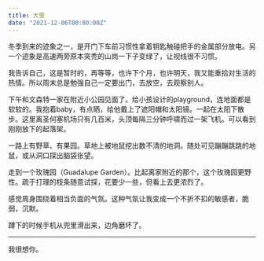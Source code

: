 ```yaml
---
title: 大雪
date: "2021-12-06T00:00:00Z"
---
```


冬季到来的迹象之一，是开门下车前习惯性拿着钥匙触碰把手的金属部分放电。另一个迹象是高速两旁原本突秃的山岗一下子变绿了，让视线很不习惯。

<!-- 现在没合适的理由给她发信息了，自怨自艾。把三个月前她给我发的第一条消息一直到前几天备份起来，在电脑上一遍遍看。就假装还在跟她说话，就好像她是生活的一部分。 -->

我告诉自己，这是暂时的，再等等，也许下个月，也许明天，我又能重拾对生活的热情。所以周末总是勉强自己一定要出门，去放空，去观察别人。

下午和文森特一家在附近小公园见面了。给小孩设计的playground，连地面都是软软的。我抱着baby，有点晒，给他戴上了遮阳帽和太阳镜。一起在太阳下散步。这里离圣何塞机场只有几百米，头顶每隔三分钟呼啸而过一架飞机。可以看到刚刚放下的起落架。

<!-- 我想起她叫儿子「老路」。有点喜感的称呼。我突然理解了这个名字的选择。每提到安柏，总是以小婴儿/baby/小孩代替，越来越不自在了。 -->

一路上有野草、有果园。草地上被地鼠挖出数不清的地洞。随处可见蹦蹦跳跳的地鼠，或从洞口探出脑袋张望。

走到一个玫瑰园（Guadalupe Garden）。比起离家附近的那个，这个玫瑰园更野性。疏于打理的枝条随意试探，花要少一些，但看上去更浓烈了。

<!-- 那幅公园芦苇画她还没看过，也许应该发给她，这不算日常联系吧，我想。我把聊天窗口按出来，开始从相册里选择照片。最后一刻住手了。还是没能鼓起勇气。太困难了。 -->

感觉周身围绕着相当负面的气氛。这种气氛让我变成一个不折不扣的敏感者，脆弱，沉默。

蹲下的时候手机从兜里滑出来，边角磨坏了。

---

我很想你。
